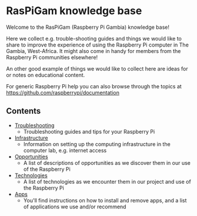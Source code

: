 # RasPiGam knowledge base

Welcome to the RasPiGam (Raspberry Pi Gambia) knowledge base!

Here we collect e.g. trouble-shooting guides and things we would like to share to improve the experience of using the Raspberry Pi computer in The Gambia, West-Africa. It might also come in handy for members from the Raspberry Pi communities elsewhere!

An other good example of things we would like to collect here are ideas for or notes on educational content.

For generic Raspberry Pi help you can also browse through the topics at https://github.com/raspberrypi/documentation

## Contents

- [Troubleshooting](troubleshooting/README.md)
    - Troubleshooting guides and tips for your Raspberry Pi
- [Infrastructure](infrastructure/README.md)
    - Information on setting up the computing infrastructure in the computer lab, e.g. internet access
- [Opportunities](opportunities/README.md)
    - A list of descriptions of opportunities as we discover them in our use of the Raspberry Pi
- [Technologies](technologies/README.md)
    - A list of technologies as we encounter them in our project and use of the Raspberry Pi
- [Apps](apps/README.md)
    - You'll find instructions on how to install and remove apps, and a list of applications we use and/or recommend
 
